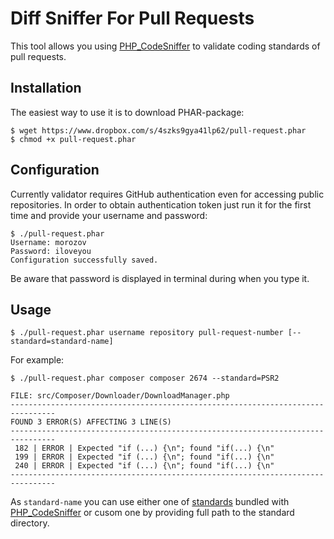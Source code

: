 Diff Sniffer For Pull Requests
============================

This tool allows you using [PHP_CodeSniffer](https://github.com/squizlabs/PHP_CodeSniffer) to validate coding standards of pull requests.

Installation
------------

The easiest way to use it is to download PHAR-package:
```
$ wget https://www.dropbox.com/s/4szks9gya41lp62/pull-request.phar
$ chmod +x pull-request.phar
```

Configuration
-------------

Currently validator requires GitHub authentication even for accessing public repositories. In order to obtain authentication token just run it for the first time and provide your username and password:
```
$ ./pull-request.phar
Username: morozov
Password: iloveyou
Configuration successfully saved.
```
Be aware that password is displayed in terminal during when you type it.

Usage
-----
```
$ ./pull-request.phar username repository pull-request-number [--standard=standard-name]
```
For example:
```
$ ./pull-request.phar composer composer 2674 --standard=PSR2

FILE: src/Composer/Downloader/DownloadManager.php
--------------------------------------------------------------------------------
FOUND 3 ERROR(S) AFFECTING 3 LINE(S)
--------------------------------------------------------------------------------
 182 | ERROR | Expected "if (...) {\n"; found "if(...) {\n"
 199 | ERROR | Expected "if (...) {\n"; found "if(...) {\n"
 240 | ERROR | Expected "if (...) {\n"; found "if(...) {\n"
--------------------------------------------------------------------------------
```
As `standard-name` you can use either one of [standards](https://github.com/squizlabs/PHP_CodeSniffer/tree/master/CodeSniffer/Standards) bundled with [PHP_CodeSniffer](https://github.com/squizlabs/PHP_CodeSniffer) or cusom one by providing full path to the standard directory.
